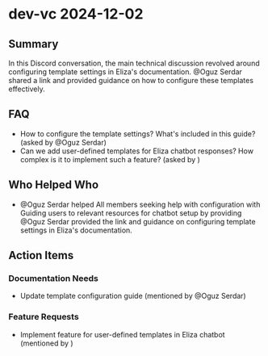 # dev-vc 2024-12-02

## Summary
In this Discord conversation, the main technical discussion revolved around configuring template settings in Eliza's documentation. @Oguz Serdar shared a link and provided guidance on how to configure these templates effectively.

## FAQ
- How to configure the template settings? What's included in this guide? (asked by @Oguz Serdar)
- Can we add user-defined templates for Eliza chatbot responses? How complex is it to implement such a feature? (asked by )

## Who Helped Who
- @Oguz Serdar helped All members seeking help with configuration with Guiding users to relevant resources for chatbot setup by providing @Oguz Serdar provided the link and guidance on configuring template settings in Eliza's documentation.

## Action Items

### Documentation Needs
- Update template configuration guide (mentioned by @Oguz Serdar)

### Feature Requests
- Implement feature for user-defined templates in Eliza chatbot (mentioned by )
